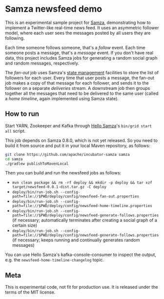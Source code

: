 Samza newsfeed demo
===================

This is an experimental sample project for [Samza](http://samza.incubator.apache.org/),
demonstrating how to implement a Twitter-like real-time news feed. It uses an asymmetric
follower model, where each user sees the messages posted by all users they are following.

Each time someone follows someone, that's a *follow* event. Each time someone posts a message,
that's a *message* event. If you don't have real data, this project includes Samza jobs for
generating a random social graph and random messages, respectively.

The *fan-out* job uses Samza's
[state management](http://samza.incubator.apache.org/learn/documentation/latest/container/state-management.html)
facilities to store the list of followers for each user. Every time that user posts a message,
the fan-out job makes a copy of that message for each follower, and sends it to the follower
on a separate *deliveries* stream. A downstream job then groups together all the messages
that need to be delivered to the same user (called a *home timeline*, again implemented using
Samza state).


How to run
----------

Start YARN, Zookeeper and Kafka through
[Hello Samza](http://samza.incubator.apache.org/startup/hello-samza/latest/)'s
`bin/grid start all` script.

This job depends on Samza 0.8.0, which is not yet released. So you need to build it from source
and put it in your local Maven repository, as follows:

```bash
git clone https://github.com/apache/incubator-samza samza
cd samza
./gradlew publishToMavenLocal
```

Then you can build and run the newsfeed jobs as follows:

* `mvn clean package && rm -rf deploy && mkdir -p deploy && tar xzf target/newsfeed-0.0.1-dist.tar.gz -C deploy`
* `deploy/bin/run-job.sh --config-path=file://$PWD/deploy/config/newsfeed-fan-out.properties`
* `deploy/bin/run-job.sh --config-path=file://$PWD/deploy/config/newsfeed-home-timeline.properties`
* `deploy/bin/run-job.sh --config-path=file://$PWD/deploy/config/newsfeed-generate-follows.properties`
  (if necessary; automatically terminates after creating a social graph of a certain size)
* `deploy/bin/run-job.sh --config-path=file://$PWD/deploy/config/newsfeed-generate-follows.properties`
  (if necessary; keeps running and continually generates random messages)

You can use Hello Samza's kafka-console-consumer to inspect the output, e.g. the
`newsfeed-home-timeline-changelog` topic.


Meta
----

This is experimental code, not fit for production use. It is released under the terms of the MIT license.
